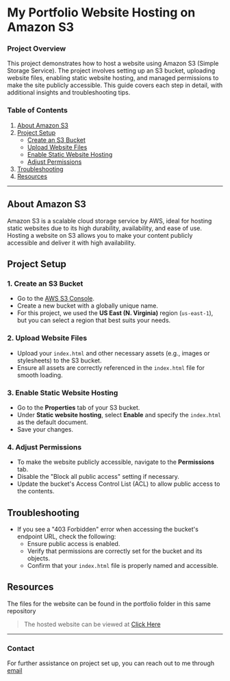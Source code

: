 # My Portfolio Website Hosting on Amazon S3

### Project Overview
This project demonstrates how to host a  website using Amazon S3 (Simple Storage Service). The project involves setting up an S3 bucket, uploading website files, enabling static website hosting, and managed permissions to make the site publicly accessible. This guide covers each step in detail, with additional insights and troubleshooting tips.



### Table of Contents
1. [About Amazon S3](#about-amazon-s3)
2. [Project Setup](#project-setup)
   - [Create an S3 Bucket](#create-an-s3-bucket)
   - [Upload Website Files](#upload-website-files)
   - [Enable Static Website Hosting](#enable-static-website-hosting)
   - [Adjust Permissions](#adjust-permissions)
3. [Troubleshooting](#troubleshooting)
4. [Resources](#additional-resources)

---

## About Amazon S3
Amazon S3 is a scalable cloud storage service by AWS, ideal for hosting static websites due to its high durability, availability, and ease of use. Hosting a website on S3 allows you to make your content publicly accessible and deliver it with high availability.

## Project Setup

### 1. Create an S3 Bucket
   - Go to the [AWS S3 Console](https://aws.amazon.com/s3/).
   - Create a new bucket with a globally unique name.
   - For this project, we used the **US East (N. Virginia)** region (`us-east-1`), but you can select a region that best suits your needs.

### 2. Upload Website Files
   - Upload your `index.html` and other necessary assets (e.g., images or stylesheets) to the S3 bucket.
   - Ensure all assets are correctly referenced in the `index.html` file for smooth loading.

### 3. Enable Static Website Hosting
   - Go to the **Properties** tab of your S3 bucket.
   - Under **Static website hosting**, select **Enable** and specify the `index.html` as the default document.
   - Save your changes.

### 4. Adjust Permissions
   - To make the website publicly accessible, navigate to the **Permissions** tab.
   - Disable the "Block all public access" setting if necessary.
   - Update the bucket's Access Control List (ACL) to allow public access to the contents.

## Troubleshooting
   - If you see a "403 Forbidden" error when accessing the bucket's endpoint URL, check the following:
      - Ensure public access is enabled.
      - Verify that permissions are correctly set for the bucket and its objects.
      - Confirm that your `index.html` file is properly named and accessible.

## Resources
The files for the website can be found in the portfolio folder in this same repository


> The hosted website can be viewed at
[Click Here](https://anabi-asah-portfolio.s3.us-east-1.amazonaws.com/index.html)

---

### Contact
For further assistance on project set up, you can reach out to me through [email](anabiasah@gmail.com)

